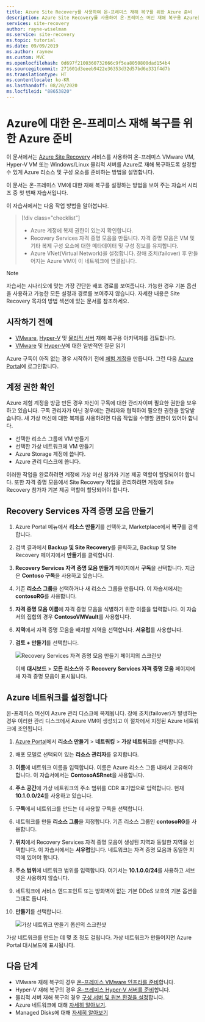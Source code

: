```yaml
---
title: Azure Site Recovery를 사용하여 온-프레미스 재해 복구를 위한 Azure 준비
description: Azure Site Recovery를 사용하여 온-프레미스 머신 재해 복구용 Azure를 준비하는 방법을 알아봅니다.
services: site-recovery
author: rayne-wiselman
ms.service: site-recovery
ms.topic: tutorial
ms.date: 09/09/2019
ms.author: raynew
ms.custom: MVC
ms.openlocfilehash: 0d697f2100360732666c9f5ea8050800dad154b4
ms.sourcegitcommit: 271601d3eeeb9422e36353d32d57bd6e331f4d7b
ms.translationtype: HT
ms.contentlocale: ko-KR
ms.lasthandoff: 08/20/2020
ms.locfileid: "88653820"
---
```

# <a name="prepare-azure-for-on-premises-disaster-recovery-to-azure"></a>Azure에 대한 온-프레미스 재해 복구를 위한 Azure 준비

이 문서에서는 [Azure Site Recovery](site-recovery-overview.md) 서비스를 사용하여 온-프레미스 VMware VM, Hyper-V VM 또는 Windows/Linux 물리적 서버를 Azure로 재해 복구하도록 설정할 수 있게 Azure 리소스 및 구성 요소를 준비하는 방법을 설명합니다.

이 문서는 온-프레미스 VM에 대한 재해 복구를 설정하는 방법을 보여 주는 자습서 시리즈 중 첫 번째 자습서입니다. 


이 자습서에서는 다음 작업 방법을 알아봅니다.

> [!div class="checklist"]
> * Azure 계정에 복제 권한이 있는지 확인합니다.
> * Recovery Services 자격 증명 모음을 만듭니다. 자격 증명 모음은 VM 및 기타 복제 구성 요소에 대한 메타데이터 및 구성 정보를 유지합니다.
> * Azure VNet(Virtual Network)을 설정합니다. 장애 조치(failover) 후 만들어지는 Azure VM이 이 네트워크에 연결됩니다.

> [!NOTE]
> 자습서는 시나리오에 맞는 가장 간단한 배포 경로를 보여줍니다. 가능한 경우 기본 옵션을 사용하고 가능한 모든 설정과 경로를 보여주지 않습니다. 자세한 내용은 Site Recovery 목차의 방법 섹션에 있는 문서를 참조하세요.

## <a name="before-you-start"></a>시작하기 전에

- [VMware](vmware-azure-architecture.md), [Hyper-V](hyper-v-azure-architecture.md) 및 [물리적 서버](physical-azure-architecture.md) 재해 복구용 아키텍처를 검토합니다.
- [VMware](vmware-azure-common-questions.md) 및 [Hyper-V](hyper-v-azure-common-questions.md)에 대한 일반적인 질문 읽기

Azure 구독이 아직 없는 경우 시작하기 전에 [체험 계정](https://azure.microsoft.com/pricing/free-trial/)을 만듭니다. 그런 다음 [Azure Portal](https://portal.azure.com)에 로그인합니다.


## <a name="verify-account-permissions"></a>계정 권한 확인

Azure 체험 계정을 방금 만든 경우 자신이 구독에 대한 관리자이며 필요한 권한을 보유하고 있습니다. 구독 관리자가 아닌 경우에는 관리자와 협력하여 필요한 권한을 할당받습니다. 새 가상 머신에 대한 복제를 사용하려면 다음 작업을 수행할 권한이 있어야 합니다.

- 선택한 리소스 그룹에 VM 만들기
- 선택한 가상 네트워크에 VM 만들기
- Azure Storage 계정에 씁니다.
- Azure 관리 디스크에 씁니다.

이러한 작업을 완료하려면 계정에 가상 머신 참가자 기본 제공 역할이 할당되어야 합니다. 또한 자격 증명 모음에서 Site Recovery 작업을 관리하려면 계정에 Site Recovery 참가자 기본 제공 역할이 할당되어야 합니다.


## <a name="create-a-recovery-services-vault"></a>Recovery Services 자격 증명 모음 만들기

1. Azure Portal 메뉴에서 **리소스 만들기**를 선택하고, Marketplace에서 **복구**를 검색합니다.
2. 검색 결과에서 **Backup 및 Site Recovery**를 클릭하고, Backup 및 Site Recovery 페이지에서 **만들기**를 클릭합니다. 
3. **Recovery Services 자격 증명 모음 만들기** 페이지에서 **구독**을 선택합니다. 지금은 **Contoso 구독**을 사용하고 있습니다.
4. 기존 **리소스 그룹**을 선택하거나 새 리소스 그룹을 만듭니다. 이 자습서에서는 **contosoRG**를 사용합니다.
5. **자격 증명 모음 이름**에 자격 증명 모음을 식별하기 위한 이름을 입력합니다. 이 자습서의 집합의 경우 **ContosoVMVault**를 사용합니다.
6. **지역**에서 자격 증명 모음을 배치할 지역을 선택합니다. **서유럽**를 사용합니다.
7. **검토 + 만들기**를 선택합니다.

   ![Recovery Services 자격 증명 모음 만들기 페이지의 스크린샷](./media/tutorial-prepare-azure/new-vault-settings.png)

   이제 **대시보드** > **모든 리소스**와 주 **Recovery Services 자격 증명 모음** 페이지에 새 자격 증명 모음이 표시됩니다.

## <a name="set-up-an-azure-network"></a>Azure 네트워크를 설정합니다

온-프레미스 머신이 Azure 관리 디스크에 복제됩니다. 장애 조치(failover)가 발생하는 경우 이러한 관리 디스크에서 Azure VM이 생성되고 이 절차에서 지정된 Azure 네트워크에 조인됩니다.

1. [Azure Portal](https://portal.azure.com)에서 **리소스 만들기** > **네트워킹** > **가상 네트워크**를 선택합니다.
2. 배포 모델로 선택되어 있는 **리소스 관리자**를 유지합니다.
3. **이름**에 네트워크 이름을 입력합니다. 이름은 Azure 리소스 그룹 내에서 고유해야 합니다. 이 자습서에서는 **ContosoASRnet**을 사용합니다.
4. **주소 공간**에 가상 네트워크의 주소 범위를 CDR 표기법으로 입력합니다. 현재 **10.1.0.0/24**를 사용하고 있습니다.
5. **구독**에서 네트워크를 만드는 데 사용할 구독을 선택합니다.
6. 네트워크를 만들 **리소스 그룹**을 지정합니다. 기존 리소스 그룹인 **contosoRG**를 사용합니다.
7. **위치**에서 Recovery Services 자격 증명 모음이 생성된 지역과 동일한 지역을 선택합니다. 이 자습서에서는 **서유럽**입니다. 네트워크는 자격 증명 모음과 동일한 지역에 있어야 합니다.
8. **주소 범위**에 네트워크 범위를 입력합니다. 여기서는 **10.1.0.0/24**를 사용하고 서브넷은 사용하지 않습니다.
9. 네트워크에 서비스 엔드포인트 또는 방화벽이 없는 기본 DDoS 보호의 기본 옵션을 그대로 둡니다.
9. **만들기**를 선택합니다.

   ![가상 네트워크 만들기 옵션의 스크린샷](media/tutorial-prepare-azure/create-network.png)

가상 네트워크를 만드는 데 몇 초 정도 걸립니다. 가상 네트워크가 만들어지면 Azure Portal 대시보드에 표시됩니다.




## <a name="next-steps"></a>다음 단계

- VMware 재해 복구의 경우 [온-프레미스 VMware 인프라를 준비](./vmware-azure-tutorial-prepare-on-premises.md)합니다.
- Hyper-V 재해 복구의 경우 [온-프레미스 Hyper-V 서버를 준비](hyper-v-prepare-on-premises-tutorial.md)합니다.
- 물리적 서버 재해 복구의 경우 [구성 서버 및 원본 환경을 설정](physical-azure-disaster-recovery.md)합니다.
- Azure 네트워크에 대해 [자세히 알아보기](../virtual-network/virtual-networks-overview.md).
- Managed Disks에 대해 [자세히 알아보기](../virtual-machines/managed-disks-overview.md)
